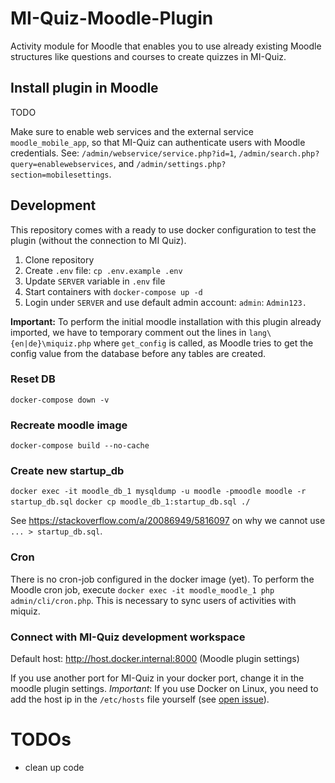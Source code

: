 # MI-Quiz-Moodle-Plugin
Activity module for Moodle that enables you to use already existing Moodle
structures like questions and courses to create quizzes in MI-Quiz.

## Install plugin in Moodle
TODO

Make sure to enable web services and the external service `moodle_mobile_app`,
so that MI-Quiz can authenticate users with Moodle credentials. See:
`/admin/webservice/service.php?id=1`, `/admin/search.php?query=enablewebservices`, and `/admin/settings.php?section=mobilesettings`.

## Development

This repository comes with a ready to use docker configuration to test the plugin (without the connection to MI Quiz).
1. Clone repository
2. Create `.env` file: `cp .env.example .env`
3. Update `SERVER` variable in `.env` file
4. Start containers with `docker-compose up -d`
5. Login under `SERVER` and use default admin account: `admin`: `Admin123.`

**Important:** To perform the initial moodle installation with this plugin already imported, we
have to temporary comment out the lines in `lang\{en|de}\miquiz.php` where `get_config` is called,
as Moodle tries to get the config value from the database before any tables are created.

### Reset DB
`docker-compose down -v`

### Recreate moodle image
`docker-compose build --no-cache`

### Create new startup_db
`docker exec -it moodle_db_1 mysqldump -u moodle -pmoodle moodle -r startup_db.sql`
`docker cp moodle_db_1:startup_db.sql ./`

See https://stackoverflow.com/a/20086949/5816097 on why we cannot use `... > startup_db.sql`.

### Cron
There is no cron-job configured in the docker image (yet). To perform the Moodle cron job, execute
`docker exec -it moodle_moodle_1 php admin/cli/cron.php`. This is necessary to sync users
of activities with miquiz.

### Connect with MI-Quiz development workspace

Default host: http://host.docker.internal:8000 (Moodle plugin settings)

If you use another port for MI-Quiz in your docker port, change it in the moodle plugin settings.
*Important*: If you use Docker on Linux, you need to add the host ip in the `/etc/hosts` file yourself (see
[open issue](https://github.com/docker/for-linux/issues/264)).

# TODOs
- clean up code
